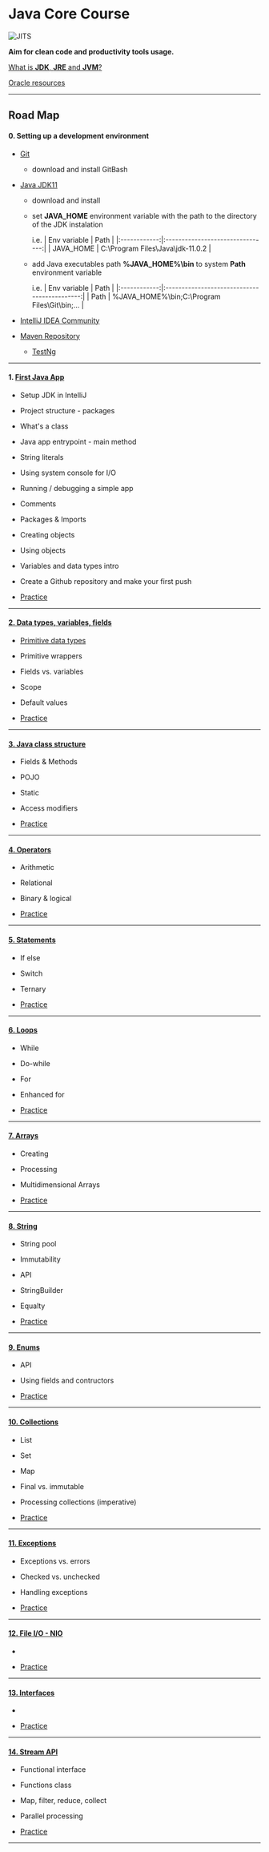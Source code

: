 # Java Core Course

![JITS](./resources/jits_driver.png "JITS")

**Aim for clean code and productivity tools usage.**

[What is **JDK**, **JRE** and **JVM**?](./resources/jdk_jre_jvm.md)

[Oracle resources](https://www.java.com/en/)


***

## Road Map

#### 0. Setting up a development environment

  - [Git](https://git-scm.com/downloads)    
  
     - download and install GitBash

  - [Java JDK11](https://www.oracle.com/java/technologies/javase-jdk11-downloads.html)
  
     - download and install 
     
     - set **JAVA_HOME** environment variable with the path to the directory of the JDK instalation
     
       i.e.
       | Env variable | Path                             |
       |:------------:|:--------------------------------:|
       | JAVA_HOME    | C:\Program Files\Java\jdk-11.0.2 |  
     
     - add Java executables path **%JAVA_HOME%\bin** to system **Path** environment variable
     
       i.e.
       | Env variable | Path                                         |
       |:------------:|:--------------------------------------------:|
       | Path         | %JAVA_HOME%\bin;C:\Program Files\Git\bin;... |          
     
  
  - [IntelliJ IDEA Community](https://www.jetbrains.com/idea/download/#section=windows)
  
  - [Maven Repository](https://mvnrepository.com/artifact/org.testng/testng)
  
     - [TestNg](https://mvnrepository.com/artifact/org.testng/testng)
  
***
  
#### 1. [First Java App](./src/course1)
 
   - Setup JDK in IntelliJ
   
   - Project structure - packages
   
   - What's a class     
   
   - Java app entrypoint - main method
   
   - String literals

   - Using system console for I/O  
   
   - Running / debugging a simple app
   
   - Comments
   
   - Packages & Imports
   
   - Creating objects
   
   - Using objects  
   
   - Variables and data types intro
   
   - Create a Github repository and make your first push
   
   - [Practice](./resources/practice/course1)      
   
***
   
#### [2. Data types, variables, fields](./src/course2)
      
   - [Primitive data types](./resources/primitiveDataTypes.md)
   
   - Primitive wrappers
   
   - Fields vs. variables
   
   - Scope
   
   - Default values
   
   - [Practice](./resources/practice/course2)
   
***
   
#### [3. Java class structure](./src/course3)
   
   - Fields & Methods
   
   - POJO
   
   - Static
   
   - Access modifiers      
   
   - [Practice](./resources/practice/course3)
   
***   
   
#### [4. Operators](./src/course4)
   
   - Arithmetic
   
   - Relational
   
   - Binary & logical
   
   - [Practice](./resources/practice/course4)

***

#### [5. Statements](./src/course5)

   - If else
   
   - Switch
   
   - Ternary
   
   - [Practice](./resources/practice/course5)

****

#### [6. Loops](./src/course6)

   - While
   
   - Do-while
   
   - For
   
   - Enhanced for

   - [Practice](./resources/practice/course6)

****

#### [7. Arrays](./src/course7)

   - Creating
   
   - Processing
   
   - Multidimensional Arrays

   - [Practice](./resources/practice/course7)

****


#### [8. String](./src/course8)

   - String pool
   
   - Immutability

   - API
   
   - StringBuilder        
   
   - Equalty

   - [Practice](./resources/practice/course8)

****

#### [9. Enums](./src/course10)

   - API
   
   - Using fields and contructors
   
   - [Practice](./resources/practice/course10)
      
****

#### [10. Collections](./src/course9)

   - List
   
   - Set
   
   - Map
   
   - Final vs. immutable
   
   - Processing collections (imperative)
   
   - [Practice](./resources/practice/course9)
      
****

#### [11. Exceptions](./src/course11)

   - Exceptions vs. errors

   - Checked vs. unchecked
   
   - Handling exceptions
   
   - [Practice](./resources/practice/course11)
      
****

#### [12. File I/O - NIO](./src/course12)

   - 
   
   - [Practice](./resources/practice/course12)
      
****

#### [13. Interfaces](./src/course13)

   - 
   
   
   - [Practice](./resources/practice/course13)
      
****

#### [14. Stream API](./src/course14)

   - Functional interface
   
   - Functions class

   - Map, filter, reduce, collect
   
   - Parallel processing
   
   - [Practice](./resources/practice/course14)
      
****

